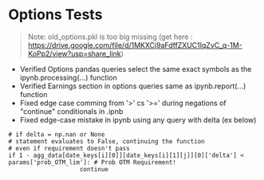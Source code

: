 # Options Tests
> Note: old_options.pkl is too big missing (get here : https://drive.google.com/file/d/1MKXCj9aFdffZXUC1IqZvC_q-1M-KoPp2/view?usp=share_link)
- Verified Options pandas queries select the same exact symbols as the ipynb.processing(...) function
- Verified Earnings section in options queries same as ipynb.report(...) function
- Fixed edge case comming from '>' cs '>=' during negations of "continue" conditionals in .ipnb
- Fixed edge-case mistake in ipynb using any query with delta (ex below)

```
# if delta = np.nan or None
# statement evaluates to False, continuing the function 
# even if requirement doesn't pass
if 1 - agg_data[date_keys[i][0]][date_keys[i][1][j]][0]['delta'] < params['prob_OTM_lim']: # Prob OTM Requirement!
                    continue
```

